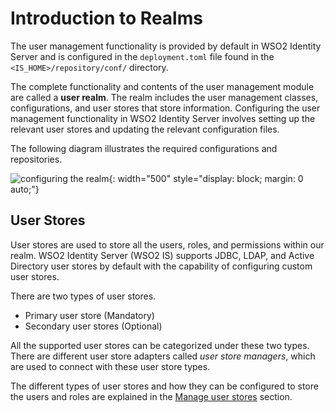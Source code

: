 # Introduction to Realms

The user management functionality is provided by default in WSO2 Identity Server and is configured in the
`deployment.toml` file found in the
`<IS_HOME>/repository/conf/` directory. 

The complete functionality and contents of the user management module are called a **user realm**. The realm includes the user management
classes, configurations, and user stores that store information. Configuring the user management functionality in WSO2 Identity Server involves setting up the relevant user stores and updating the relevant configuration files.

The following diagram illustrates the required configurations and repositories.

![configuring the realm]({{base_path}}/assets/img/setup/configure/configuring-the-realm.png){: width="500" style="display: block; margin: 0 auto;"}

## User Stores

User stores are used to store all the users, roles, and permissions within our realm. WSO2 Identity Server (WSO2 IS) supports JDBC, LDAP, and Active Directory user stores by default with the capability of configuring custom user stores. 

There are two types of user stores.
 
- Primary user store (Mandatory)
- Secondary user stores (Optional) 

All the supported user stores can be categorized under these two types. There are different user store adapters called *user store managers*, which are used to connect with these user store types. 

The different types of user stores and how they can be configured to store the users and roles are explained in the [Manage user stores]({{base_path}}/guides/users/user-stores/) section.
